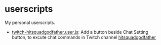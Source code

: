 # userscripts

My personal userscripts.

- [twitch-hitsquadgodfather.user.js](/twitch-hitsquadgodfather.user.js): Add a button beside Chat Setting button, to excute chat commands in Twitch channel [hitsquadgodfather](https://www.twitch.tv/hitsquadgodfather)
